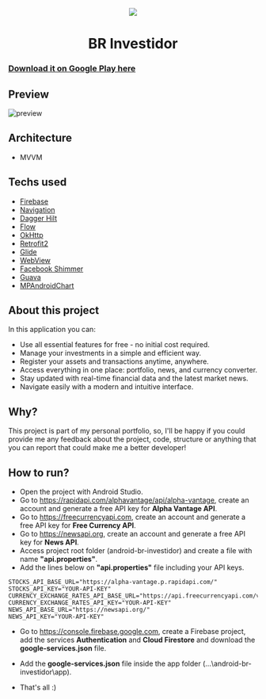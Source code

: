 <p align="center">
  <img src="https://github.com/user-attachments/assets/7dc93db5-83e8-4766-8176-e57b4fe7238d"/>
</p>

<h1 align="center">BR Investidor</h1>

### [Download it on Google Play here](https://play.google.com/store/apps/details?id=com.omouravictor.br_investidor)

## Preview

![preview](https://github.com/user-attachments/assets/b1de4dde-04d5-40d1-8d37-e0f8c6c7bb39)

## Architecture

- MVVM

## Techs used

- [Firebase](https://firebase.google.com)
- [Navigation](https://developer.android.com/jetpack/androidx/releases/navigation)
- [Dagger Hilt](https://developer.android.com/training/dependency-injection/hilt-android)
- [Flow](https://developer.android.com/kotlin/flow)
- [OkHttp](https://square.github.io/okhttp/)
- [Retrofit2](https://square.github.io/retrofit/)
- [Glide](https://github.com/bumptech/glide)
- [WebView](https://developer.android.com/reference/android/webkit/WebView)
- [Facebook Shimmer](https://github.com/facebookarchive/shimmer-android)
- [Guava](https://github.com/google/guava)
- [MPAndroidChart](https://github.com/PhilJay/MPAndroidChart)

## About this project

In this application you can:

- Use all essential features for free - no initial cost required.
- Manage your investments in a simple and efficient way.
- Register your assets and transactions anytime, anywhere.
- Access everything in one place: portfolio, news, and currency converter.
- Stay updated with real-time financial data and the latest market news.
- Navigate easily with a modern and intuitive interface.

## Why?

This project is part of my personal portfolio, so, I'll be happy if you could provide me any feedback about the project, code, structure or anything that you can report that could make me a better developer!

## How to run?

- Open the project with Android Studio.
- Go to https://rapidapi.com/alphavantage/api/alpha-vantage, create an account and generate a free API key for **Alpha Vantage API**.
- Go to https://freecurrencyapi.com, create an account and generate a free API key for **Free Currency API**.
- Go to https://newsapi.org, create an account and generate a free API key for **News API**.
- Access project root folder (android-br-investidor) and create a file with name **"api.properties"**.
- Add the lines below on **"api.properties"** file including your API keys.

```
STOCKS_API_BASE_URL="https://alpha-vantage.p.rapidapi.com/"
STOCKS_API_KEY="YOUR-API-KEY"
CURRENCY_EXCHANGE_RATES_API_BASE_URL="https://api.freecurrencyapi.com/v1/"
CURRENCY_EXCHANGE_RATES_API_KEY="YOUR-API-KEY"
NEWS_API_BASE_URL="https://newsapi.org/"
NEWS_API_KEY="YOUR-API-KEY"
```

- Go to https://console.firebase.google.com, create a Firebase project, add the services **Authentication** and **Cloud Firestore** and download the **google-services.json** file.
- Add the **google-services.json** file inside the app folder (...\android-br-investidor\app\).

- That's all :)
